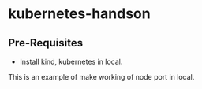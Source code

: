 # kubernetes-handson


## Pre-Requisites
  - Install kind, kubernetes in local.

 
This is an example of make working of node port in local.